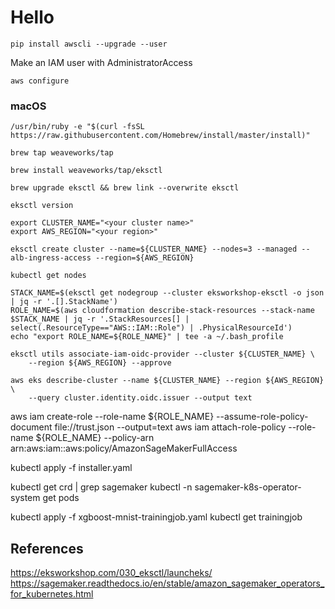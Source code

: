 # Hello
```
pip install awscli --upgrade --user
```
Make an IAM user with AdministratorAccess 
```
aws configure
```

### macOS
```
/usr/bin/ruby -e "$(curl -fsSL https://raw.githubusercontent.com/Homebrew/install/master/install)"
```

```
brew tap weaveworks/tap
```

```
brew install weaveworks/tap/eksctl
```
```
brew upgrade eksctl && brew link --overwrite eksctl
```
```
eksctl version
```

```
export CLUSTER_NAME="<your cluster name>"
export AWS_REGION="<your region>"
```


```
eksctl create cluster --name=${CLUSTER_NAME} --nodes=3 --managed --alb-ingress-access --region=${AWS_REGION}
```


```
kubectl get nodes 
```


```
STACK_NAME=$(eksctl get nodegroup --cluster eksworkshop-eksctl -o json | jq -r '.[].StackName')
ROLE_NAME=$(aws cloudformation describe-stack-resources --stack-name $STACK_NAME | jq -r '.StackResources[] | select(.ResourceType=="AWS::IAM::Role") | .PhysicalResourceId')
echo "export ROLE_NAME=${ROLE_NAME}" | tee -a ~/.bash_profile
```




```
eksctl utils associate-iam-oidc-provider --cluster ${CLUSTER_NAME} \
    --region ${AWS_REGION} --approve
```

```
aws eks describe-cluster --name ${CLUSTER_NAME} --region ${AWS_REGION} \
    --query cluster.identity.oidc.issuer --output text
```

aws iam create-role --role-name ${ROLE_NAME} --assume-role-policy-document file://trust.json --output=text
aws iam attach-role-policy --role-name ${ROLE_NAME}  --policy-arn arn:aws:iam::aws:policy/AmazonSageMakerFullAccess

kubectl apply -f installer.yaml

kubectl get crd | grep sagemaker
kubectl -n sagemaker-k8s-operator-system get pods

kubectl apply -f xgboost-mnist-trainingjob.yaml
kubectl get trainingjob


## References
https://eksworkshop.com/030_eksctl/launcheks/
https://sagemaker.readthedocs.io/en/stable/amazon_sagemaker_operators_for_kubernetes.html
